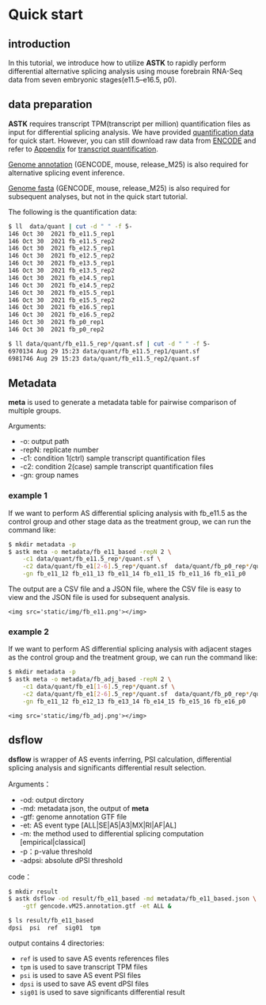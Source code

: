 # Quick start

## introduction

In this tutorial, we introduce how to utilize **ASTK** to rapidly perform differential alternative splicing analysis using mouse forebrain RNA-Seq data from seven embryonic stages(e11.5–e16.5, p0).

## data preparation

**ASTK** requires transcript TPM(transcript per million) quantification files as input for differential splicing analysis. We have provided [quantification data](https://raw.githubusercontent.com/huang-sh/astk/main/demo/data.tar.gz) for quick start. However, you can still download raw data from [ENCODE](https://www.encodeproject.org/search/?type=Experiment&control_type!=*&assay_term_name=polyA%20plus%20RNA-seq&replicates.library.biosample.donor.organism.scientific_name=Mus%20musculus&biosample_ontology.term_name=forebrain&status=released) and refer to [Appendix](https://huang-sh.github.io/astk-doc/#/en/content/appendix) for [transcript quantification](https://huang-sh.github.io/astk-doc/#/en/content/appendix?id=transcript-quantification).

[Genome annotation](https://ftp.ebi.ac.uk/pub/databases/gencode/Gencode_mouse/release_M25/gencode.vM25.annotation.gtf.gz) (GENCODE, mouse, release_M25) is also required for alternative splicing event inference.

[Genome fasta](https://ftp.ebi.ac.uk/pub/databases/gencode/Gencode_mouse/release_M25/gencode.vM25.annotation.gtf.gz) (GENCODE, mouse, release_M25) is also required for subsequent analyses, but not in the quick start tutorial.

The following is the quantification data:

```bash
$ ll  data/quant | cut -d " " -f 5-
146 Oct 30  2021 fb_e11.5_rep1
146 Oct 30  2021 fb_e11.5_rep2
146 Oct 30  2021 fb_e12.5_rep1
146 Oct 30  2021 fb_e12.5_rep2
146 Oct 30  2021 fb_e13.5_rep1
146 Oct 30  2021 fb_e13.5_rep2
146 Oct 30  2021 fb_e14.5_rep1
146 Oct 30  2021 fb_e14.5_rep2
146 Oct 30  2021 fb_e15.5_rep1
146 Oct 30  2021 fb_e15.5_rep2
146 Oct 30  2021 fb_e16.5_rep1
146 Oct 30  2021 fb_e16.5_rep2
146 Oct 30  2021 fb_p0_rep1
146 Oct 30  2021 fb_p0_rep2

$ ll data/quant/fb_e11.5_rep*/quant.sf | cut -d " " -f 5-
6970134 Aug 29 15:23 data/quant/fb_e11.5_rep1/quant.sf
6981746 Aug 29 15:23 data/quant/fb_e11.5_rep2/quant.sf
```

## Metadata

**meta** is used to generate a metadata table for pairwise comparison of multiple groups.

Arguments:

- -o: output path
- -repN: replicate number
- -c1: condition 1(ctrl) sample transcript quantification files
- -c2: condition 2(case) sample transcript quantification files
- -gn: group names

### example 1

If we want to perform AS differential splicing analysis with fb_e11.5 as the control group and other stage data as the treatment group, we can run the command like:

```bash
$ mkdir metadata -p
$ astk meta -o metadata/fb_e11_based -repN 2 \
    -c1 data/quant/fb_e11.5_rep*/quant.sf \
    -c2 data/quant/fb_e1[2-6].5_rep*/quant.sf  data/quant/fb_p0_rep*/quant.sf \
    -gn fb_e11_12 fb_e11_13 fb_e11_14 fb_e11_15 fb_e11_16 fb_e11_p0

```

The output are a CSV file and a JSON file, where the CSV file is easy to view and the JSON file is used for subsequent analysis.

`<img src='static/img/fb_e11.png'></img>`

### example 2

If we want to perform AS differential splicing analysis with adjacent stages as the control group and the treatment group, we can run the command like:

```bash
$ mkdir metadata -p
$ astk meta -o metadata/fb_adj_based -repN 2 \
    -c1 data/quant/fb_e1[1-6].5_rep*/quant.sf \
    -c2 data/quant/fb_e1[2-6].5_rep*/quant.sf  data/quant/fb_p0_rep*/quant.sf \
    -gn fb_e11_12 fb_e12_13 fb_e13_14 fb_e14_15 fb_e15_16 fb_e16_p0

```

`<img src='static/img/fb_adj.png'></img>`

## dsflow

**dsflow** is wrapper of AS events inferring, PSI calculation,  differential splicing analysis and significants differential result selection.

Arguments：

- -od: output dirctory
- -md: metadata json, the output of **meta**
- -gtf: genome annotation GTF file
- -et: AS event type [ALL|SE|A5|A3|MX|RI|AF|AL]
- -m: the method used to differential splicing computation [empirical|classical]
- -p：p-value threshold
- -adpsi: absolute dPSI threshold

code：

```bash
$ mkdir result
$ astk dsflow -od result/fb_e11_based -md metadata/fb_e11_based.json \
    -gtf gencode.vM25.annotation.gtf -et ALL &

$ ls result/fb_e11_based
dpsi  psi  ref  sig01  tpm
```

output contains 4 directories:

- `ref` is used to save AS events references files
- `tpm` is used to save transcript TPM files
- `psi` is used to save AS event PSI files
- `dpsi` is used to save AS event dPSI files
- `sig01` is used to save significants differential result
